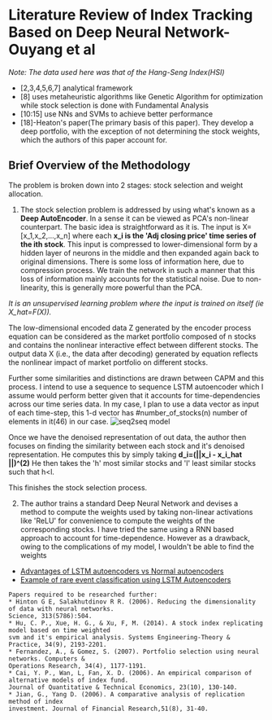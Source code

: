 # Literature Review of **Index Tracking Based on Deep Neural Network-Ouyang et al**

*Note: The data used here was that of the Hang-Seng Index(HSI)*

* [2,3,4,5,6,7] analytical framework
* [8] uses metaheuristic algorithms like Genetic Algorithm for optimization while stock selection is done with Fundamental Analysis
* [10:15] use NNs and SVMs to achieve better performance
* [18]-Heaton's paper(The primary basis of this paper). They develop a deep portfolio, with the exception of not determining the stock weights, which the authors of this paper account for.

## Brief Overview of the Methodology
The problem is broken down into 2 stages: stock selection and weight allocation.
1) The stock selection problem is addressed by using what's known as a **Deep AutoEncoder**.
In a sense it can be viewed as PCA's non-linear counterpart. The basic idea is straightforward as it is.
The input is X=[x_1,x_2,...,x_n] where each **x_i is the 'Adj closing price' time series of the ith stock**. This input is compressed to lower-dimensional form by a hidden layer of neurons in the middle and then expanded again back to original dimensions. There is some loss of information here, due to compression process. We train the network in such a manner that this loss of information mainly accounts for the statistical noise.
Due to non-linearity, this is generally more powerful than the PCA. 

*It is an unsupervised learning problem where the input is trained on itself (ie X_hat=F(X)).*

The low-dimensional encoded data Z generated by the encoder process equation can be
considered as the market portfolio composed of n stocks and contains the nonlinear interactive effect
between different stocks. The output data X (i.e., the data after decoding) generated by equation
reflects the nonlinear impact of market portfolio on different stocks.

Further some similarities and distinctions are drawn between CAPM and this process.
I intend to use a sequence to sequence LSTM autoencoder which I assume would perform better given that it accounts for time-dependencies across our time series data.
In my case, I plan to use a data vector as input of each time-step, this 1-d vector has #number_of_stocks(n) number of elements in it(46) in our case. 
![seq2seq model](https://miro.medium.com/max/5028/1*tY4F3BPq4ctTMelMEnLZvw.png)

Once we have the denoised representation of out data, the author then focuses on finding the similarity between each stock and it's denoised representation. He computes this by simply taking **d_i=(||x_i - x_i_hat ||)^(2)**
He then takes the 'h' most similar stocks and 'l' least similar stocks such that h<l.

This finishes the stock selection process.

2) The author trains a standard Deep Neural Network and devises a method to compute the weights used by taking non-linear activations like 'ReLU' for convenience to compute the weights of the corresponding stocks.
I have tried the same using a RNN based approach to account for time-dependence. However as a drawback, owing to the complications of my model, I wouldn't be able to find the weights 

* [Advantages of LSTM autoencoders vs Normal autoencoders ](https://www.quora.com/What-are-advantages-of-LSTM-autoencoders-over-normal-autoencoders)
* [Example of rare event classification using LSTM Autoencoders](https://towardsdatascience.com/lstm-autoencoder-for-extreme-rare-event-classification-in-keras-ce209a224cfb)
```
Papers required to be researched further:
* Hinton G E, Salakhutdinov R R. (2006). Reducing the dimensionality of data with neural networks.
Science, 313(5786):504.
* Hu, C. P., Xue, H. G., & Xu, F, M. (2014). A stock index replicating model based on time weighted
svm and it's empirical analysis. Systems Engineering-Theory & Practice, 34(9), 2193-2201.
* Fernandez, A., & Gomez, S. (2007). Portfolio selection using neural networks. Computers &
Operations Research, 34(4), 1177-1191.
* Cai, Y. P., Wan, L, Fan, X. D. (2006). An empirical comparison of alternative models of index fund.
Journal of Quantitative & Technical Economics, 23(10), 130-140.
* Jian, G., Yang D. (2006). A comparative analysis of replication method of index
investment. Journal of Financial Research,51(8), 31-40.
```
